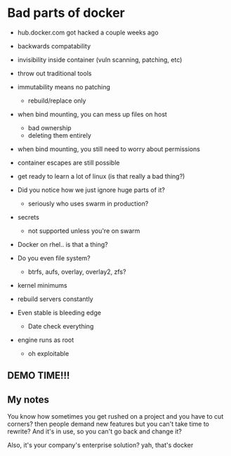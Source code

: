 # Bad parts of docker

 - hub.docker.com got hacked a couple weeks ago

 - backwards compatability
 - invisibility inside container (vuln scanning, patching, etc)
 - throw out traditional tools
 - immutability means no patching
   - rebuild/replace only
 - when bind mounting, you can mess up files on host
   - bad ownership
   - deleting them entirely
 - when bind mounting, you still need to worry about permissions
 - container escapes are still possible
 - get ready to learn a lot of linux (is that really a bad thing?)
 - Did you notice how we just ignore huge parts of it?
   - seriously who uses swarm in production?
 - secrets
   - not supported unless you're on swarm
 - Docker on rhel..  is that a thing?
 - Do you even file system?
   - btrfs, aufs, overlay, overlay2, zfs?
 - kernel minimums
 - rebuild servers constantly
 - Even stable is bleeding edge
   - Date check everything
 - engine runs as root
   - oh exploitable


## DEMO TIME!!!


## My notes
You know how sometimes you get rushed on a project and you have to cut corners? then people demand new features but you can't take time to rewrite?
And it's in use, so you can't go back and change it?

Also, it's your company's enterprise solution?  yah, that's docker
